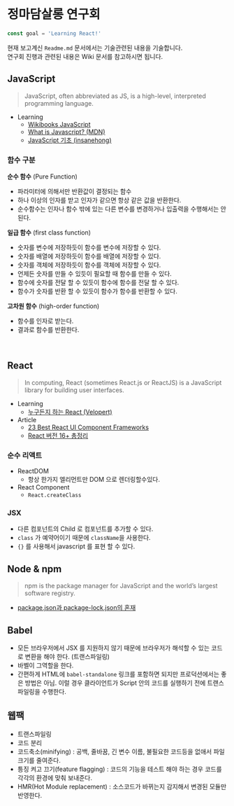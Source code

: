 # 정마담살롱 연구회
```js
const goal = 'Learning React!'
```

현재 보고계신 `Readme.md` 문서에서는 기술관련된 내용을 기술합니다.  
연구회 진행과 관련된 내용은 Wiki 문서를 참고하시면 됩니다.

## JavaScript
> JavaScript, often abbreviated as JS, is a high-level, interpreted programming language.

 - Learning
   - [Wikibooks JavaScript](https://en.wikibooks.org/wiki/JavaScript)
   - [What is Javascript? (MDN)](https://developer.mozilla.org/ko/docs/Learn/JavaScript/First_steps/What_is_JavaScript)
   - [JavaScript 기초 (insanehong)](http://insanehong.kr/category/javascript/)

### 함수 구분
**순수 함수** (Pure Function)
 - 파라미터에 의해서만 반환값이 결정되는 함수
 - 하나 이상의 인자를 받고 인자가 같으면 항상 같은 값을 반환한다.
 - 순수함수는 인자나 함수 밖에 있는 다른 변수를 변경하거나 입출력을 수행해서는 안된다.

**일급 함수** (first class function)
 - 숫자를 변수에 저장하듯이 함수를 변수에 저장할 수 있다.
 - 숫자를 배열에 저장하듯이 함수를 배열에 저장할 수 있다.
 - 숫자를 객체에 저장하듯이 함수를 객체에 저장할 수 있다.
 - 언제든 숫자를 만들 수 있듯이 필요할 때 함수를 만들 수 있다.
 - 함수에 숫자를 전달 할 수 있듯이 함수에 함수를 전달 할 수 있다.
 - 함수가 숫자를 반환 할 수 있듯이 함수가 함수를 반환할 수 있다.

**고차원 함수** (high-order function)
 - 함수를 인자로 받는다.
 - 결과로 함수를 반환한다.

<br>

## React
> In computing, React (sometimes React.js or ReactJS) is a JavaScript library for building user interfaces.

 - Learning
   - [누구든지 하는 React (Velopert)](https://velopert.com/3613)
 - Article
   - [23 Best React UI Component Frameworks](https://hackernoon.com/23-best-react-ui-component-libraries-and-frameworks-250a81b2ac42)
   - [React 버전 16+ 총정리](https://www.vobour.com/%EB%A6%AC%EC%95%A1%ED%8A%B8-react-%EB%B2%84%EC%A0%84-16-%EC%B4%9D%EC%A0%95%EB%A6%AC)

### 순수 리액트
 - ReactDOM
   - 항상 한가지 엘리먼트만 DOM 으로 렌더링할수있다.
 - React Component
   - `React.createClass`

### JSX
 - 다른 컴포넌트의 Child 로 컴포넌트를 추가할 수 있다.
 - `class` 가 예약어이기 때문에 `className`을 사용한다.
 - `{}` 를 사용해서 javascript 를 표현 할 수 있다.



## Node & npm
> npm is the package manager for JavaScript and the world’s largest software registry.
 - [package.json과 package-lock.json의 혼재](https://medium.com/@pyeonjy97/package-json%EA%B3%BC-package-lock-json%EC%9D%98-%ED%98%BC%EC%9E%AC-83b80518c453)

## Babel
- 모든 브라우저에서 JSX 를 지원하지 않기 때문에 브라우저가 해석할 수 있는 코드로 변환을 해야 한다. (트랜스파일링)
- 바벨이 그역할을 한다.
- 간편하게 HTML에 `babel-standalone` 링크를 포함하면 되지만 프로덕션에서는 좋은 방법은 아님. 이럴 경우 클라이언트가 Script 안의 코드를 실행하기 전에 트랜스파일링을 수행한다.

## 웹팩
- 트랜스파일링
- 코드 분리
- 코드축소(minifying) : 공백, 줄바꿈, 긴 변수 이름, 불필요한 코드등을 없애서 파일 크기를 줄여준다.
- 틍징 켜고 끄기(feature flagging) : 코드의 기능을 테스트 해야 하는 경우 코드를 각각의 환경에 맞춰 보내준다. 
- HMR(Hot Module replacement) : 소스코드가 바뀌는지 감지해서 변경된 모듈만 반영한다. 